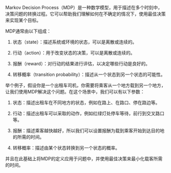 Markov Decision Process（MDP）是一种数学模型，用于描述在多个时刻中，决策问题的转换过程。它可以帮助我们理解如何在不确定的情况下，使用最佳决策来实现某个目标。

MDP通常由以下组成：

1. 状态（state）：描述系统或环境的状态，可以是离散或连续的。

2. 行动（action）：用于改变状态的决策，可以是离散或连续的。

3. 报酬（reward）：对行动的结果进行评估，以决定哪些行动是良好的。

4. 转移概率（transition probability）：描述从一个状态到另一个状态的可能性。

举个例子，假设你是一个出租车司机，你需要将乘客从一个地方载到另一个地方，让我们使用MDP解决这个问题。在这个场景中，我们可以有以下参数：

1. 状态：描述出租车在不同地方的状态，例如在路上、在路口、停在路边等。

2. 行动：描述出租车可以采取的动作，例如红绿灯处停车等待，前行到交叉路口等。

3. 报酬：描述乘客越快越好，所以我们可以设置报酬为载到乘客开始到达目的地的所需的时间。

4. 转移概率：描述由某个状态转换到另一个状态的概率。

并且在此基础上将MDP的定义应用于问题中，并使用最佳决策来最小化载客所需的时间。
